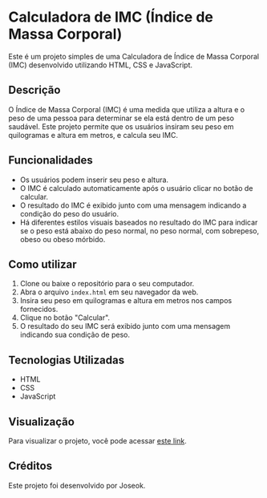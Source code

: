# Calculadora de IMC (Índice de Massa Corporal)

Este é um projeto simples de uma Calculadora de Índice de Massa Corporal (IMC) desenvolvido utilizando HTML, CSS e JavaScript.

## Descrição

O Índice de Massa Corporal (IMC) é uma medida que utiliza a altura e o peso de uma pessoa para determinar se ela está dentro de um peso saudável. Este projeto permite que os usuários insiram seu peso em quilogramas e altura em metros, e calcula seu IMC.

## Funcionalidades

- Os usuários podem inserir seu peso e altura.
- O IMC é calculado automaticamente após o usuário clicar no botão de calcular.
- O resultado do IMC é exibido junto com uma mensagem indicando a condição do peso do usuário.
- Há diferentes estilos visuais baseados no resultado do IMC para indicar se o peso está abaixo do peso normal, no peso normal, com sobrepeso, obeso ou obeso mórbido.

## Como utilizar

1. Clone ou baixe o repositório para o seu computador.
2. Abra o arquivo `index.html` em seu navegador da web.
3. Insira seu peso em quilogramas e altura em metros nos campos fornecidos.
4. Clique no botão "Calcular".
5. O resultado do seu IMC será exibido junto com uma mensagem indicando sua condição de peso.

## Tecnologias Utilizadas

- HTML
- CSS
- JavaScript

## Visualização

Para visualizar o projeto, você pode acessar [este link](https://joseook.github.io/bmi-calculator/components/).

## Créditos

Este projeto foi desenvolvido por Joseok.

